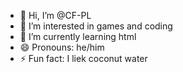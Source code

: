 - 👋 Hi, I’m @CF-PL
- 👀 I’m interested in games and coding
- 🌱 I’m currently learning html
- 😄 Pronouns: he/him
- ⚡ Fun fact: I liek coconut water
